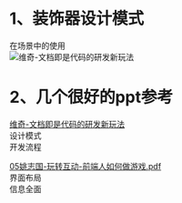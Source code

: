 # 1、装饰器设计模式
在场景中的使用<br />![维奇-文档即是代码的研发新玩法](https://cdn.nlark.com/yuque/0/2023/png/2923644/1672973563278-a4c67a29-0a9e-4938-bd9d-322b740d445f.png#averageHue=%2348a380&clientId=u6c7f035b-3b66-4&from=paste&height=287&id=u70099da3&originHeight=431&originWidth=1424&originalType=binary&ratio=1&rotation=0&showTitle=true&size=148214&status=done&style=none&taskId=u67b1453b-3796-4e7f-bd61-2010a8a62d0&title=%E7%BB%B4%E5%A5%87-%E6%96%87%E6%A1%A3%E5%8D%B3%E6%98%AF%E4%BB%A3%E7%A0%81%E7%9A%84%E7%A0%94%E5%8F%91%E6%96%B0%E7%8E%A9%E6%B3%95&width=949.3333333333334 "维奇-文档即是代码的研发新玩法")
# 2、几个很好的ppt参考
[维奇-文档即是代码的研发新玩法](https://www.yuque.com/office/yuque/0/2019/pdf/461893/1572187508230-148f1220-3d1f-451c-a6c6-d2987cd0d35a.pdf?from=https%3A%2F%2Fwww.yuque.com%2Fbinfe%2Fcquxg7%2Ffnbd4m)<br />设计模式<br />开发流程

[05姚志国-玩转互动-前端人如何做游戏.pdf](https://www.yuque.com/office/yuque/0/2021/pdf/105490/1636373471191-2d258782-d899-49d8-b8c8-b0c7dac08f3b.pdf?from=https%3A%2F%2Fwww.yuque.com%2Fbinfe%2Fpase7s%2Fynvlor)<br />界面布局<br />信息全面

# 
